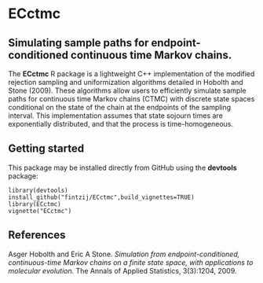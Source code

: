 # ECctmc
## Simulating sample paths for endpoint-conditioned continuous time Markov chains.
The __ECctmc__ R package is a lightweight C++ implementation of the modified rejection sampling and uniformization algorithms detailed in Hobolth and Stone (2009). 
These algorithms allow users to efficiently simulate sample paths for continuous time Markov chains (CTMC) with discrete state spaces conditional on the state of the chain at the endpoints of the sampling interval. 
This implementation assumes that state sojourn times are exponentially distributed, and that the process is time-homogeneous. 

## Getting started
This package may be installed directly from GitHub using the __devtools__ package:

```
library(devtools)
install_github("fintzij/ECctmc",build_vignettes=TRUE) 
library(ECctmc)
vignette("ECctmc")
```

## References
Asger Hobolth and Eric A Stone. *Simulation from endpoint-conditioned, continuous-time Markov chains on a finite state space, with applications to molecular evolution.* The Annals of Applied Statistics, 3(3):1204, 2009.
